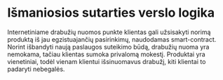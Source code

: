# Išmaniosios sutarties verslo logika

Internetiniame drabužių nuomos punkte klientas gali užsisakyti norimą produktą iš jau egzistuajančių pasirinkimų, naudodamas smart-contract. Norint išbandyti naują paslaugos suteikimo būdą, drabužių nuoma yra nemokama, tačiau klientas sumoka privalomą mokestį. Produktai yra vienetiniai, todėl vienam klientui išsinuomavus drabužį, kiti klientai to padaryti nebegalės. 


